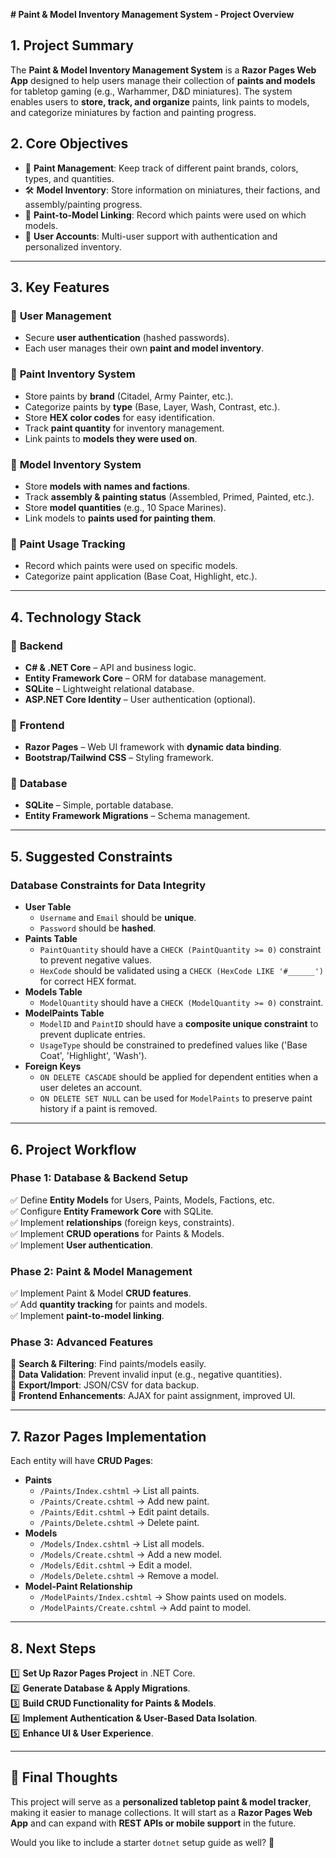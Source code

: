 **# Paint & Model Inventory Management System - Project Overview**

## **1. Project Summary**
The **Paint & Model Inventory Management System** is a **Razor Pages Web App** designed to help users manage their collection of **paints and models** for tabletop gaming (e.g., Warhammer, D&D miniatures). The system enables users to **store, track, and organize** paints, link paints to models, and categorize miniatures by faction and painting progress.

## **2. Core Objectives**
- 🎨 **Paint Management**: Keep track of different paint brands, colors, types, and quantities.
- 🛠 **Model Inventory**: Store information on miniatures, their factions, and assembly/painting progress.
- 🔄 **Paint-to-Model Linking**: Record which paints were used on which models.
- 🔑 **User Accounts**: Multi-user support with authentication and personalized inventory.

---

## **3. Key Features**
### 🔹 **User Management**
- Secure **user authentication** (hashed passwords).
- Each user manages their own **paint and model inventory**.

### 🔹 **Paint Inventory System**
- Store paints by **brand** (Citadel, Army Painter, etc.).
- Categorize paints by **type** (Base, Layer, Wash, Contrast, etc.).
- Store **HEX color codes** for easy identification.
- Track **paint quantity** for inventory management.
- Link paints to **models they were used on**.

### 🔹 **Model Inventory System**
- Store **models with names and factions**.
- Track **assembly & painting status** (Assembled, Primed, Painted, etc.).
- Store **model quantities** (e.g., 10 Space Marines).
- Link models to **paints used for painting them**.

### 🔹 **Paint Usage Tracking**
- Record which paints were used on specific models.
- Categorize paint application (Base Coat, Highlight, etc.).

---

## **4. Technology Stack**
### 📌 **Backend**
- **C# & .NET Core** – API and business logic.
- **Entity Framework Core** – ORM for database management.
- **SQLite** – Lightweight relational database.
- **ASP.NET Core Identity** – User authentication (optional).

### 📌 **Frontend**
- **Razor Pages** – Web UI framework with **dynamic data binding**.
- **Bootstrap/Tailwind CSS** – Styling framework.

### 📌 **Database**
- **SQLite** – Simple, portable database.
- **Entity Framework Migrations** – Schema management.

---

## **5. Suggested Constraints**
### **Database Constraints for Data Integrity**
- **User Table**
    - `Username` and `Email` should be **unique**.
    - `Password` should be **hashed**.
- **Paints Table**
    - `PaintQuantity` should have a `CHECK (PaintQuantity >= 0)` constraint to prevent negative values.
    - `HexCode` should be validated using a `CHECK (HexCode LIKE '#______')` for correct HEX format.
- **Models Table**
    - `ModelQuantity` should have a `CHECK (ModelQuantity >= 0)` constraint.
- **ModelPaints Table**
    - `ModelID` and `PaintID` should have a **composite unique constraint** to prevent duplicate entries.
    - `UsageType` should be constrained to predefined values like ('Base Coat', 'Highlight', 'Wash').
- **Foreign Keys**
    - `ON DELETE CASCADE` should be applied for dependent entities when a user deletes an account.
    - `ON DELETE SET NULL` can be used for `ModelPaints` to preserve paint history if a paint is removed.

---

## **6. Project Workflow**
### **Phase 1: Database & Backend Setup**
✅ Define **Entity Models** for Users, Paints, Models, Factions, etc.  
✅ Configure **Entity Framework Core** with SQLite.  
✅ Implement **relationships** (foreign keys, constraints).  
✅ Implement **CRUD operations** for Paints & Models.  
✅ Implement **User authentication**.

### **Phase 2: Paint & Model Management**
✅ Implement Paint & Model **CRUD features**.  
✅ Add **quantity tracking** for paints and models.  
✅ Implement **paint-to-model linking**.

### **Phase 3: Advanced Features**
🔹 **Search & Filtering**: Find paints/models easily.  
🔹 **Data Validation**: Prevent invalid input (e.g., negative quantities).  
🔹 **Export/Import**: JSON/CSV for data backup.  
🔹 **Frontend Enhancements**: AJAX for paint assignment, improved UI.

---

## **7. Razor Pages Implementation**
Each entity will have **CRUD Pages**:
- **Paints**
    - `/Paints/Index.cshtml` → List all paints.
    - `/Paints/Create.cshtml` → Add new paint.
    - `/Paints/Edit.cshtml` → Edit paint details.
    - `/Paints/Delete.cshtml` → Delete paint.
- **Models**
    - `/Models/Index.cshtml` → List all models.
    - `/Models/Create.cshtml` → Add a new model.
    - `/Models/Edit.cshtml` → Edit a model.
    - `/Models/Delete.cshtml` → Remove a model.
- **Model-Paint Relationship**
    - `/ModelPaints/Index.cshtml` → Show paints used on models.
    - `/ModelPaints/Create.cshtml` → Add paint to model.

---

## **8. Next Steps**
1️⃣ **Set Up Razor Pages Project** in .NET Core.  
2️⃣ **Generate Database & Apply Migrations**.  
3️⃣ **Build CRUD Functionality for Paints & Models**.  
4️⃣ **Implement Authentication & User-Based Data Isolation**.  
5️⃣ **Enhance UI & User Experience**.

---

## 🎯 **Final Thoughts**
This project will serve as a **personalized tabletop paint & model tracker**, making it easier to manage collections. It will start as a **Razor Pages Web App** and can expand with **REST APIs or mobile support** in the future.

Would you like to include a starter `dotnet` setup guide as well? 🚀
